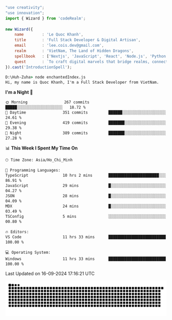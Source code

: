 <!--x axis divider-->

```js 
"use creativity";
"use innovation";
import { Wizard } from 'codeRealm';

new Wizard({
    name        : 'Le Quoc Khanh',
    title       : 'Full Stack Developer & Digital Artisan',
    email       : 'lee.cois.dev@gmail.com',
    realm       : 'VietNam, The Land of Hidden Dragons',
    spellbook   : ['Nextjs', 'JavaScript', 'React', 'Node.js', 'Python', 'Django', 'Cloud Services'],
    quest       : `To craft digital marvels that bridge realms, connect cultures, and bring imagination to life.`,
}).cast('IntroductionSpell');
```

```cmd
D:\Huh-Zuha> node enchantedIndex.js
Hi, my name is Quoc Khanh, I'm a Full Stack Developer from VietNam.
```
<!--START_SECTION:waka-->
**I'm a Night 🦉** 

```text
🌞 Morning                267 commits         █████░░░░░░░░░░░░░░░░░░░░   18.72 % 
🌆 Daytime                351 commits         ██████░░░░░░░░░░░░░░░░░░░   24.61 % 
🌃 Evening                419 commits         ███████░░░░░░░░░░░░░░░░░░   29.38 % 
🌙 Night                  389 commits         ███████░░░░░░░░░░░░░░░░░░   27.28 % 
```


📊 **This Week I Spent My Time On** 

```text
🕑︎ Time Zone: Asia/Ho_Chi_Minh

💬 Programming Languages: 
TypeScript               10 hrs 2 mins       ██████████████████████░░░   86.91 % 
JavaScript               29 mins             █░░░░░░░░░░░░░░░░░░░░░░░░   04.27 % 
JSON                     28 mins             █░░░░░░░░░░░░░░░░░░░░░░░░   04.09 % 
MDX                      24 mins             █░░░░░░░░░░░░░░░░░░░░░░░░   03.49 % 
TSConfig                 5 mins              ░░░░░░░░░░░░░░░░░░░░░░░░░   00.80 % 

🔥 Editors: 
VS Code                  11 hrs 33 mins      █████████████████████████   100.00 % 

💻 Operating System: 
Windows                  11 hrs 33 mins      █████████████████████████   100.00 % 
```


 Last Updated on 16-09-2024 17:16:21 UTC
<!--END_SECTION:waka-->
<picture>
  <source media="(prefers-color-scheme: dark)" srcset="https://raw.githubusercontent.com/leecois/leecois/output/github-contribution-grid-snake-dark.svg">
  <source media="(prefers-color-scheme: light)" srcset="https://raw.githubusercontent.com/leecois/leecois/output/github-contribution-grid-snake.svg">
  <img alt="github contribution grid snake animation" src="https://raw.githubusercontent.com/leecois/leecois/output/github-contribution-grid-snake.svg">
</picture>
